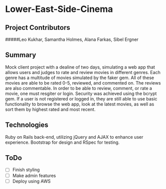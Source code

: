 # Lower-East-Side-Cinema

## Project Contributors

#####Leo Kukhar, Samantha Holmes, Alana Farkas, Sibel Ergner

## Summary
 Mock client project with a dealine of two days, simulating a web app that allows users and judges to rate and review movies in different genres. Each genre has a multitude of movies simulated by the faker gem. All of these movies are able to be rated 0-5, reviewed, and commented on. The reviews are also commentable. In order to be able to review, comment, or rate a movie, one must resgiter or login. Security was achieved using the bcrypt gem. If a user is not registered or logged in, they are still able to use basic functionality to browse the web app, look at the latest movies, as well as sort them by highest rated and most recent.

## Technologies

Ruby on Rails back-end, utilizing jQuery and AJAX to enhance user experience. Bootstrap for design and RSpec for testing.

## ToDo

- [ ] Finish styling
- [ ] Make admin features
- [ ] Deploy using AWS
